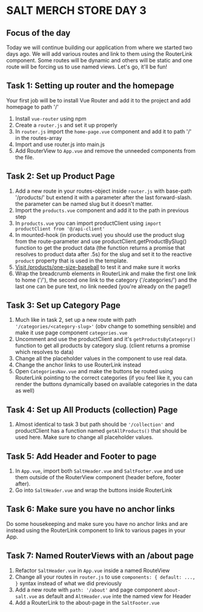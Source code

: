 # SALT MERCH STORE DAY 3

## Focus of the day

Today we will continue building our application from where we started two days ago. We will add various routes and link to them using the RouterLink component. Some routes will be dynamic and others will be static and one route will be forcing us to use named views. Let's go, it'll be fun!


## Task 1: Setting up router and the homepage
Your first job will be to install Vue Router and add it to the project and add homepage to path '/'

1. Install `vue-router` using npm
2. Create a `router.js` and set it up properly
3. In `router.js` import the `home-page.vue` component and add it to path '/' in the routes-array
4. Import and use router.js into main.js
5. Add RouterView to `App.vue` and remove the unneeded components from the file.


## Task 2: Set up Product Page

1. Add a new route in your routes-object inside `router.js` with base-path '/products/' but extend it with a parameter after the last forward-slash. the parameter can be named slug but it doesn't matter.
2. Import the `products.vue` component and add it to the path in previous step
3. In `products.vue` you can import productClient using `import productClient from '@/api-client'`
4. In mounted-hook (in products.vue) you should use the product slug from the route-parameter and use productClient.getProductBySlug() function to get the product data (the function returns a promise that resolves to product data after .5s) for the slug and set it to the reactive `product` property that is used in the template.
5. [Visit /products/one-size-baseball](http://localhost:8080/products/one-size-baseball) to test it and make sure it works
6. Wrap the breadcrumb elements in RouterLink and make the first one link to home ('/'), the second one link to the category ('/categories/<category-slug>') and the last one can be pure text, no link needed (you're already on the page!)


## Task 3: Set up Category Page

1. Much like in task 2, set up a new route with path `'/categories/<category-slug>'` (obv change <category-slug> to something sensible) and make it use page component `categories.vue`
2. Uncomment and use the productClient and it's `getProductsByCategory()` function to get all products by category slug. (client returns a promise which resolves to data)
3. Change all the placeholder values in the component to use real data.
4. Change the anchor links to use RouterLink instead
5. Open `CategoriesNav.vue` and make the buttons be routed using RouterLink pointing to the correct categories (if you feel like it, you can render the  buttons dynamically based on available categories in the data as well) 


## Task 4: Set up All Products (collection) Page

1. Almost identical to task 3 but path should be `'/collection'` and productClient has a function named `getAllProducts()` that should be used here. Make sure to change all placeholder values.


## Task 5: Add Header and Footer to page

1. In `App.vue`, import both `SaltHeader.vue` and `SaltFooter.vue` and use them outside of the RouterView component (header before, footer after).
2. Go into `SaltHeader.vue` and wrap the buttons inside RouterLink


## Task 6: Make sure you have no anchor links
Do some housekeeping and make sure you have no anchor links and are instead using the RouterLink component to link to various pages in your App.


## Task 7: Named RouterViews with an /about page
1. Refactor `SaltHeader.vue` in `App.vue` inside a named RouteView
2. Change all your routes in `router.js` to use `components: { default: ..., }` syntax instead of what we did previously
3. Add a new route with `path: '/about'` and page component `about-salt.vue` as default and `AltHeader.vue` inte the named view for Header
4. Add a RouterLink to the about-page in the `SaltFooter.vue`

